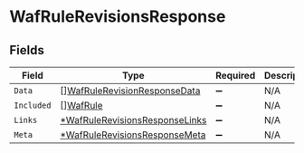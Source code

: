 # WafRuleRevisionsResponse


## Fields

| Field                                                                                  | Type                                                                                   | Required                                                                               | Description                                                                            |
| -------------------------------------------------------------------------------------- | -------------------------------------------------------------------------------------- | -------------------------------------------------------------------------------------- | -------------------------------------------------------------------------------------- |
| `Data`                                                                                 | [][WafRuleRevisionResponseData](../../models/shared/wafrulerevisionresponsedata.md)    | :heavy_minus_sign:                                                                     | N/A                                                                                    |
| `Included`                                                                             | [][WafRule](../../models/shared/wafrule.md)                                            | :heavy_minus_sign:                                                                     | N/A                                                                                    |
| `Links`                                                                                | [*WafRuleRevisionsResponseLinks](../../models/shared/wafrulerevisionsresponselinks.md) | :heavy_minus_sign:                                                                     | N/A                                                                                    |
| `Meta`                                                                                 | [*WafRuleRevisionsResponseMeta](../../models/shared/wafrulerevisionsresponsemeta.md)   | :heavy_minus_sign:                                                                     | N/A                                                                                    |